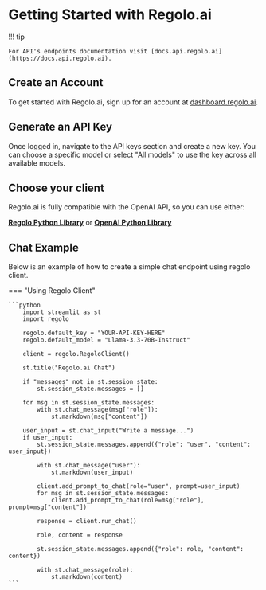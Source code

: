 # Getting Started with Regolo.ai

!!! tip

    For API's endpoints documentation visit [docs.api.regolo.ai](https://docs.api.regolo.ai).

## Create an Account

To get started with Regolo.ai, sign up for an account at [dashboard.regolo.ai](https://dashboard.regolo.ai).

## Generate an API Key

Once logged in, navigate to the API keys section and create a new key. You can choose a specific model or select "All models" to use the key across all available models.

## Choose your client

Regolo.ai is fully compatible with the OpenAI API, so you can use either:

[**Regolo Python Library**](https://pypi.org/project/regolo/) or [**OpenAI Python Library**](https://pypi.org/project/openai/)

## Chat Example

Below is an example of how to create a simple chat endpoint using regolo client.

=== "Using Regolo Client"

    ```python
        import streamlit as st
        import regolo
        
        regolo.default_key = "YOUR-API-KEY-HERE"
        regolo.default_model = "Llama-3.3-70B-Instruct"
        
        client = regolo.RegoloClient()
        
        st.title("Regolo.ai Chat")
        
        if "messages" not in st.session_state:
            st.session_state.messages = []
        
        for msg in st.session_state.messages:
            with st.chat_message(msg["role"]):
                st.markdown(msg["content"])
        
        user_input = st.chat_input("Write a message...")
        if user_input:
            st.session_state.messages.append({"role": "user", "content": user_input})
            
            with st.chat_message("user"):
                st.markdown(user_input)
            
            client.add_prompt_to_chat(role="user", prompt=user_input)
            for msg in st.session_state.messages:
                client.add_prompt_to_chat(role=msg["role"], prompt=msg["content"])
            
            response = client.run_chat()
        
            role, content = response
            
            st.session_state.messages.append({"role": role, "content": content})
            
            with st.chat_message(role):
                st.markdown(content)
    ```